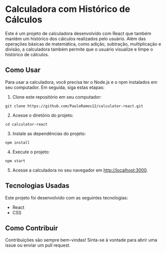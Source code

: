 # Calculadora com Histórico de Cálculos

Este é um projeto de calculadora desenvolvido com React que também mantém um histórico dos cálculos realizados pelo usuário. Além das operações básicas de matemática, como adição, subtração, multiplicação e divisão, a calculadora também permite que o usuário visualize e limpe o histórico de cálculos.

## Como Usar

Para usar a calculadora, você precisa ter o Node.js e o npm instalados em seu computador. Em seguida, siga estas etapas:

1. Clone este repositório em seu computador:

```
git clone https://github.com/PauloRamos12/calculator-react.git
```

2. Acesse o diretório do projeto:

```
cd calculator-react
```

3. Instale as dependências do projeto:

```
npm install
```

4. Execute o projeto:

```
npm start
```

5. Acesse a calculadora no seu navegador em [http://localhost:3000](http://localhost:3000).

## Tecnologias Usadas

Este projeto foi desenvolvido com as seguintes tecnologias:

- React
- CSS

## Como Contribuir

Contribuições são sempre bem-vindas! Sinta-se à vontade para abrir uma issue ou enviar um pull request.
